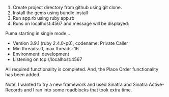 1. Create project directory from github using git clone.
2. Install the gems using bundle install
3. Run app.rb using ruby app.rb
4. Runs on localhost:4567 and message will be displayed:

Puma starting in single mode...
* Version 3.9.1 (ruby 2.4.0-p0), codename: Private Caller
* Min threads: 0, max threads: 16
* Environment: development
* Listening on tcp://localhost:4567

All required functionality is completed. And, the Place Order functionality has been added.

Note: I wanted to try a new framework and used Sinatra and Sinatra Active-Records and I ran into some roadblocks that took extra time.